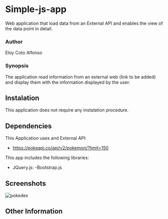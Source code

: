 # Simple-js-app

Web application that load data from an External API and enables the view of the data point in detail.

### Author
Eloy Coto Alfonso

### Synopsis
The application read information from an external web (link to be added) and display them with the information displayed by the user.

## Instalation
This application does not require any instalation procedure.

## Dependencies
This Application uses and External API:
- https://pokeapi.co/api/v2/pokemon/?limit=150

This app includes the following libraries:
- JQuery.js:
-Bootstrap.js

## Screenshots
![pokedex](https://user-images.githubusercontent.com/113536908/200543460-41e9aa5c-747c-4f60-866e-c0c233ec348b.png)

## Other Information